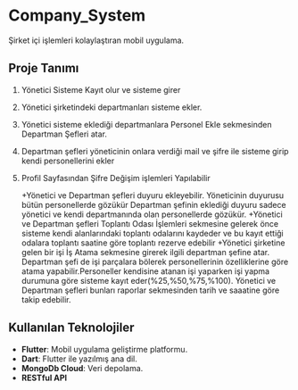 # Company_System
Şirket içi işlemleri kolaylaştıran mobil uygulama.

## Proje Tanımı
1. Yönetici Sisteme Kayıt olur ve sisteme girer
2. Yönetici şirketindeki departmanları sisteme ekler.
3. Yönetici sisteme eklediği departmanlara Personel Ekle sekmesinden Departman Şefleri atar.
4. Departman şefleri yöneticinin onlara verdiği mail ve şifre ile sisteme girip kendi personellerini ekler
5. Profil Sayfasından Şifre Değişim işlemleri Yapılabilir

   +Yönetici ve Departman şefleri duyuru ekleyebilir. Yöneticinin duyurusu bütün personellerde gözükür Departman şefinin eklediği duyuru sadece yönetici ve kendi departmanında olan personellerde gözükür.
   +Yönetici ve Departman şefleri Toplantı Odası İşlemleri sekmesine gelerek önce sisteme kendi alanlarındaki toplantı odalarını kaydeder ve bu kayıt ettiği odalara toplantı saatine göre toplantı rezerve edebilir
   +Yönetici şirketine gelen bir işi İş Atama sekmesine girerek ilgili departman şefine atar. Departman şefi de işi parçalara bölerek personellerinin özelliklerine göre atama yapabilir.Personeller kendisine atanan işi yaparken işi yapma durumuna göre sisteme kayıt eder(%25,%50,%75,%100).
      Yönetici ve Departman şefleri bunları raporlar sekmesinden tarih ve saaatine göre takip edebilir.

## Kullanılan Teknolojiler
- **Flutter**: Mobil uygulama geliştirme platformu.
- **Dart**: Flutter ile yazılmış ana dil.
- **MongoDb Cloud**: Veri depolama.
- **RESTful API**
